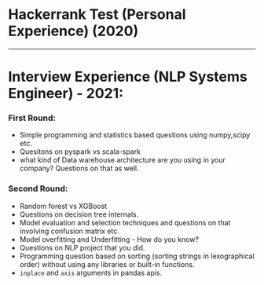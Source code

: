 Hackerrank Test (Personal Experience) (2020) 
===========================================
______________________________________________________________________________________________

# Interview Experience (NLP Systems Engineer) - 2021:  
### First Round:  
+ Simple programming and statistics based questions using numpy,scipy etc.  
+ Quesitons on pyspark vs scala-spark
+ what kind of Data warehouse architecture are you using in your company? Questions on that as well.  

### Second Round:  
+ Random forest vs XGBoost
+ Questions on decision tree internals.  
+ Model evaluation and selection techniques and questions on that involving confusion matrix etc.  
+ Model overfitting and Underfitting - How do you know?  
+ Questions on NLP project that you did.  
+ Programming question based on sorting (sorting strings in lexographical order) without using any libraries or built-in functions.  
+ `inplace` and `axis` arguments in pandas apis.  
